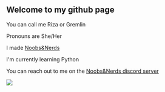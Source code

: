 ## Welcome to my github page

You can call me Riza or Gremlin

Pronouns are She/Her

I made [Noobs&Nerds](https://noobsandnerds.net/about)

I'm currently learning Python

You can reach out to me on the [Noobs&Nerds discord server](https://discord.com/invite/Rk9EuJkZ7z)

<a href="https://www.youtube.com/@Gremlin982">
  <img src="https://img.shields.io/badge/YouTube-red?logo=youtube" />
</a>
